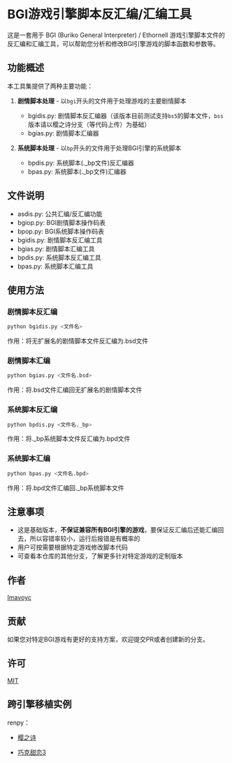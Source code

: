 # BGI游戏引擎脚本反汇编/汇编工具

这是一套用于 BGI (Buriko General Interpreter) / Ethornell 游戏引擎脚本文件的反汇编和汇编工具，可以帮助您分析和修改BGI引擎游戏的脚本函数和参数等。

## 功能概述

本工具集提供了两种主要功能：

1. **剧情脚本处理** - 以`bgi`开头的文件用于处理游戏的主要剧情脚本
   - bgidis.py: 剧情脚本反汇编器（该版本目前测试支持`bs5`的脚本文件，`bss`版本请以樱之诗分支（等代码上传）为基础）
   - bgias.py: 剧情脚本汇编器

2. **系统脚本处理** - 以`bp`开头的文件用于处理BGI引擎的系统脚本
   - bpdis.py: 系统脚本(._bp文件)反汇编器
   - bpas.py: 系统脚本(._bp文件)汇编器

## 文件说明

- asdis.py: 公共汇编/反汇编功能
- bgiop.py: BGI剧情脚本操作码表
- bpop.py: BGI系统脚本操作码表
- bgidis.py: 剧情脚本反汇编工具
- bgias.py: 剧情脚本汇编工具
- bpdis.py: 系统脚本反汇编工具
- bpas.py: 系统脚本汇编工具

## 使用方法

### 剧情脚本反汇编

```bash
python bgidis.py <文件名>
```

作用：将无扩展名的剧情脚本文件反汇编为.bsd文件

### 剧情脚本汇编

```bash
python bgias.py <文件名.bsd>
```

作用：将.bsd文件汇编回无扩展名的剧情脚本文件

### 系统脚本反汇编

```bash
python bpdis.py <文件名._bp>
```

作用：将._bp系统脚本文件反汇编为.bpd文件

### 系统脚本汇编

```bash
python bpas.py <文件名.bpd>
```

作用：将.bpd文件汇编回._bp系统脚本文件

## 注意事项

- 这是基础版本，**不保证兼容所有BGI引擎的游戏**，要保证反汇编后还能汇编回去，所以容错率较小，运行后报错是有概率的
- 用户可按需要根据特定游戏修改脚本代码
- 可查看本仓库的其他分支，了解更多针对特定游戏的定制版本

## 作者

[Imavoyc](https://github.com/Imavoyc)

## 贡献

如果您对特定BGI游戏有更好的支持方案，欢迎提交PR或者创建新的分支。

## 许可

[MIT](https://github.com/KlparetlR/Bgi_asdis/blob/main/LICENSE)

## 跨引擎移植实例

renpy：

 - [樱之诗](https://github.com/Imavoyc/Sakuranouta-RenPy-Part1)

 - [巧克甜恋3]([https://github.com/Imavoyc/Sakuranouta-RenPy-Part1](https://github.com/KlparetlR/amachoco3-RenPy))

